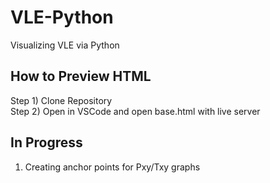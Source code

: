# VLE-Python
Visualizing VLE via Python  

## How to Preview HTML
Step 1) Clone Repository  
Step 2) Open in VSCode and open base.html with live server  

## In Progress
1) Creating anchor points for Pxy/Txy graphs




